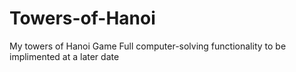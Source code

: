 # Towers-of-Hanoi
My towers of Hanoi Game
Full computer-solving functionality to be implimented at a later date
